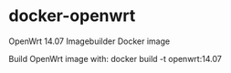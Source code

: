 docker-openwrt
==============

OpenWrt 14.07 Imagebuilder Docker image

Build OpenWrt image with: 
docker build -t openwrt:14.07

